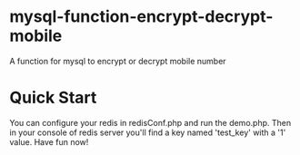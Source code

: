 mysql-function-encrypt-decrypt-mobile
=====================================

A function for mysql to encrypt or decrypt mobile number


Quick Start
=====================================

You can configure your redis in redisConf.php and run the demo.php. Then in your console of redis server you'll find a key named 'test_key' with a '1' value. Have fun now!
